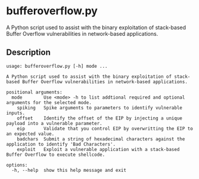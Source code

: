# bufferoverflow.py
A Python script used to assist with the binary exploitation of stack-based Buffer Overflow vulnerabilities in network-based applications.

## Description
```
usage: bufferoverflow.py [-h] mode ...

A Python script used to assist with the binary exploitation of stack-based Buffer Overflow vulnerabilities in network-based applications.

positional arguments:
  mode        Use <mode> -h to list addtional required and optional arguments for the selected mode.
    spiking   Spike arguments to parameters to identify vulnerable inputs.
    offset    Identify the offset of the EIP by injecting a unique payload into a vulnerable parameter.
    eip       Validate that you control EIP by overwritting the EIP to an expected value.
    badchars  Submit a string of hexadecimal characters against the application to identify 'Bad Characters'.
    exploit   Exploit a vulnerable application with a stack-based Buffer Overflow to execute shellcode.

options:
  -h, --help  show this help message and exit
```
